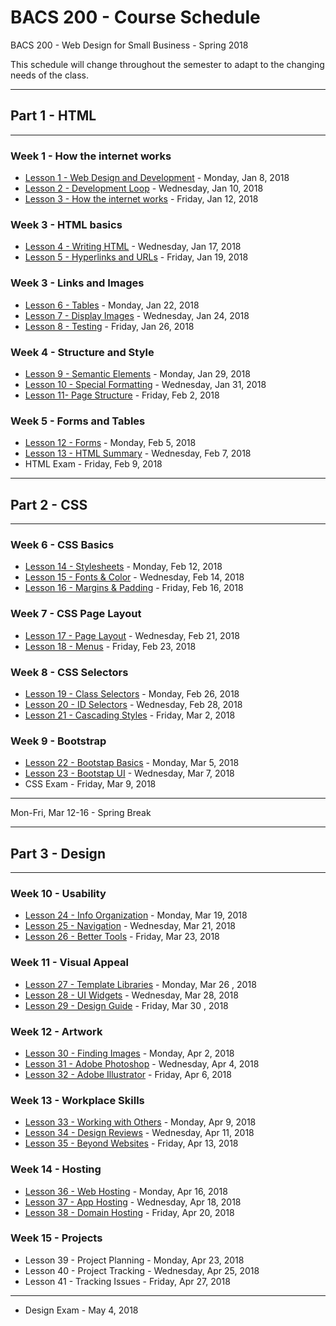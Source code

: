 # BACS 200 - Course Schedule

BACS 200 - Web Design for Small Business - Spring 2018

This schedule will change throughout the semester to adapt to the changing needs
of the class.

---

## Part 1 - HTML

---

### Week 1 - How the internet works

* [Lesson 1 - Web Design and Development](lesson/lesson1.md) - Monday, Jan 8, 2018
* [Lesson 2 - Development Loop](lesson/lesson2.md) - Wednesday, Jan 10, 2018
* [Lesson 3 - How the internet works](lesson/lesson3.md) - Friday, Jan 12, 2018

### Week 3 - HTML basics

* [Lesson 4 - Writing HTML](lesson/lesson4.md) - Wednesday, Jan 17, 2018
* [Lesson 5 - Hyperlinks and URLs](lesson/lesson5.md) - Friday, Jan 19, 2018

### Week 3 - Links and Images

* [Lesson 6 - Tables](lesson/lesson6.md) - Monday, Jan 22, 2018
* [Lesson 7 - Display Images](lesson/lesson7.md) - Wednesday, Jan 24, 2018
* [Lesson 8 - Testing](lesson/lesson8.md) - Friday, Jan 26, 2018


### Week 4 - Structure and Style

* [Lesson 9 - Semantic Elements](lesson/lesson9.md) - Monday, Jan 29, 2018
* [Lesson 10 - Special Formatting](lesson/lesson10.md) - Wednesday, Jan 31, 2018
* [Lesson 11- Page Structure](lesson/lesson11.md) - Friday, Feb 2, 2018


### Week 5 - Forms and Tables

* [Lesson 12 - Forms](lesson/lesson12.md) - Monday, Feb 5, 2018
* [Lesson 13 - HTML Summary](lesson/lesson13.md) - Wednesday, Feb 7, 2018
* HTML Exam - Friday, Feb 9, 2018

---

## Part 2 - CSS

---

### Week 6 - CSS Basics

* [Lesson 14 - Stylesheets](lesson/lesson14.md) - Monday, Feb 12, 2018
* [Lesson 15 - Fonts & Color](lesson/lesson15.md) - Wednesday, Feb 14, 2018
* [Lesson 16 - Margins & Padding](lesson/lesson16.md) - Friday, Feb 16, 2018


### Week 7 - CSS Page Layout

* [Lesson 17 - Page Layout](lesson/lesson17.md) - Wednesday, Feb 21, 2018
* [Lesson 18 - Menus](lesson/lesson18.md) - Friday, Feb 23, 2018

### Week 8 - CSS Selectors

* [Lesson 19 - Class Selectors](lesson/lesson19.md) - Monday, Feb 26, 2018
* [Lesson 20 - ID Selectors](lesson/lesson20.md) - Wednesday, Feb 28, 2018
* [Lesson 21 - Cascading Styles](lesson/lesson21.md) - Friday, Mar 2, 2018

### Week 9 - Bootstrap

* [Lesson 22 - Bootstap Basics](lesson/lesson22.md) - Monday, Mar 5, 2018
* [Lesson 23 - Bootstap UI](lesson/lesson23.md) - Wednesday, Mar 7, 2018
* CSS Exam - Friday, Mar 9, 2018

---

Mon-Fri,  Mar 12-16 - Spring Break

---

## Part 3 - Design

---

### Week 10 - Usability

* [Lesson 24 - Info Organization](lesson/lesson24.md) - Monday, Mar 19, 2018
* [Lesson 25 - Navigation](lesson/lesson25.md) - Wednesday, Mar 21, 2018
* [Lesson 26 - Better Tools](lesson/lesson26.md) - Friday, Mar 23, 2018

### Week 11 - Visual Appeal

* [Lesson 27 - Template Libraries](lesson/lesson27.md) - Monday, Mar 26 , 2018
* [Lesson 28 - UI Widgets](lesson/lesson28.md) - Wednesday, Mar 28, 2018
* [Lesson 29 - Design Guide](lesson/lesson29.md) - Friday, Mar 30 , 2018

### Week 12 - Artwork

* [Lesson 30 - Finding Images](lesson/lesson30.md) - Monday, Apr 2, 2018
* [Lesson 31 - Adobe Photoshop](lesson/lesson31.md) - Wednesday, Apr 4, 2018
* [Lesson 32 - Adobe Illustrator](lesson/lesson32.md) - Friday, Apr 6, 2018

### Week 13 - Workplace Skills

* [Lesson 33 - Working with Others](lesson/lesson33.md) - Monday, Apr 9, 2018
* [Lesson 34 - Design Reviews](lesson/lesson34.md) - Wednesday, Apr 11, 2018
* [Lesson 35 - Beyond Websites](lesson/lesson35.md) - Friday, Apr 13, 2018

### Week 14 - Hosting

* [Lesson 36 - Web Hosting](lesson/lesson36.md) - Monday, Apr 16, 2018
* [Lesson 37 - App Hosting](lesson/lesson37.md) - Wednesday, Apr 18, 2018
* [Lesson 38 - Domain Hosting](lesson/lesson38.md) - Friday, Apr 20, 2018

### Week 15 - Projects

* Lesson 39 - Project Planning - Monday, Apr 23, 2018
* Lesson 40 - Project Tracking - Wednesday, Apr 25, 2018
* Lesson 41 - Tracking Issues - Friday, Apr 27, 2018

---

* Design Exam - May 4, 2018